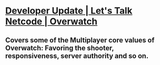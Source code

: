# [Developer Update | Let's Talk Netcode | Overwatch](https://www.youtube.com/watch?v=vTH2ZPgYujQ&list=LL6MKUgGZ9Q8c2Ff7GnoRoqA)
## Covers some of the Multiplayer core values of Overwatch: Favoring the shooter, responsiveness, server authority and so on.
